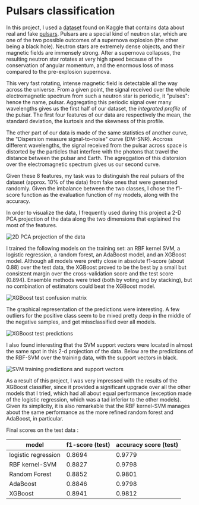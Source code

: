 # Pulsars classification

In this project, I used a [dataset](https://www.kaggle.com/pavanraj159/predicting-a-pulsar-star) found on Kaggle that contains data about real and fake [pulsars](https://en.wikipedia.org/wiki/Pulsar). Pulsars are a special kind of neutron star, which are one of the two possible outcomes of a supernova explosion (the other being a black hole). Neutron stars are extremely dense objects, and their magnetic fields are immensely strong. After a supernova collapses, the resulting neutron star rotates at very high speed because of the conservation of angular momentum, and the enormous loss of mass compared to the pre-explosion supernova. 

This very fast rotating, intense magnetic field is detectable all the way across the universe. From a given point, the signal received over the whole electromagnetic spectrum from such a neutron star is periodic, it "pulses": hence the name, pulsar. Aggregating this periodic signal over many wavelengths gives us the first half of our dataset, the *integrated profile* of the pulsar. The first four features of our data are respectively the mean, the standard deviation, the kurtosis and the skewness of this profile.

The other part of our data is made of the same statistics of another curve, the "Dispersion measure signal-to-noise" curve (DM-SNR). Accross different wavelengths, the signal received from the pulsar across space is distorted by the particles that interfere with the photons that travel the distance between the pulsar and Earth. The agreggation of this distorsion over the electromagnetic spectrum gives us our second curve.

Given these 8 features, my task was to distinguish the real pulsars of the dataset (approx. 10% of the data) from fake ones that were generated randomly. Given the imbalance between the two classes, I chose the f1-score function as the evaluation function of my models, along with the accuracy.

In order to visualize the data, I frequently used during this project a 2-D PCA projection of the data along the two dimensions that explained the most of the features.

![2D PCA projection of the data](https://github.com/aribault/pulsars_prediction/blob/master/scripts/2d_pca_data.png)

I trained the following models on the training set: an RBF kernel SVM, a logistic regression, a random forest, an AdaBoost model, and an XGBoost model. Although all models were pretty close in absolute f1-score (about 0.88) over the test data, the XGBoost proved to be the best by a small but consistent margin over the cross-validation score and the test score (0.894). Ensemble methods were tried (both by voting and by stacking), but no combination of estimators could beat the XGBoost model. 

![XGBoost test confusion matrix](https://github.com/aribault/pulsars_prediction/blob/master/scripts/xgb_confusion_matrix.png)

The graphical representation of the predictions were interesting. A few outliers for the positive class seem to be mixed pretty deep in the middle of the negative samples, and get missclassified over all models. 

![XGBoost test predictions](https://github.com/aribault/pulsars_prediction/blob/master/scripts/xgb_test_results.png)

I also found interesting that the SVM support vectors were located in almost the same spot in this 2-d projection of the data. Below are the predictions of the RBF-SVM over the training data, with the support vectors in black.

![SVM training predictions and support vectors](https://github.com/aribault/pulsars_prediction/blob/master/scripts/predictions/rbf_svm_predictions.png)

As a result of this project, I was very impressed with the results of the XGBoost classifier, since it provided a significant upgrade over all the other models that I tried, which had all about equal performance (exception made of the logistic regression, which was a tad inferior to the other models). Given its simplicity, it is also remarkable that the RBF kernel-SVM manages about the same performance as the more refined random forest and AdaBoost, in particular. 

Final scores on the test data : 

| model               	| f1-score (test) 	| accuracy score (test) 	|
|---------------------	|-----------------	|-----------------------	|
| logistic regression 	| 0.8694          	| 0.9779                	|
| RBF kernel-SVM      	| 0.8827          	| 0.9798                	|
| Random Forest       	| 0.8852          	| 0.9801                	|
| AdaBoost            	| 0.8846          	| 0.9798                	|
| XGBoost             	| 0.8941          	| 0.9812                	|
